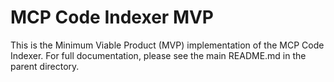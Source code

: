 # MCP Code Indexer MVP

This is the Minimum Viable Product (MVP) implementation of the MCP Code Indexer. For full documentation, please see the main README.md in the parent directory. 